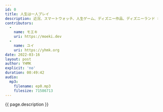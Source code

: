 ```yaml
---
id: 0
title: 人生は一人プレイ
description: 近況、スマートウォッチ、人生ゲーム、ディズニー作品、ディズニーランド などについて話しました。
contributors:
  - 
    name: モエキ
    uri: https://moeki.dev
  -
    name: ユイ
    uri: https://yhmk.org
date: 2022-03-16
layout: post
author: YHMK
explicit: 'no'
duration: 00:49:42
audio:
  mp3:
    filename: ep0.mp3
    filesize: 71586713
---
```


{{ page.description }}
